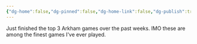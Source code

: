 ```yaml
---
{"dg-home":false,"dg-pinned":false,"dg-home-link":false,"dg-publish":true,"tags":["dgblip"],"disabled rules":["yaml-title","yaml-title-alias","file-name-heading"],"title":"philipp on mastodon @ 2024-10-21","created-date":"2024-10-21T07:11:14","id":113344162974046500,"updated-date":"2025-05-02T08:50:44","dg-path":"blips/113344162974046493.md","permalink":"/blips/113344162974046493/","dgPassFrontmatter":true}
---
```



Just finished the top 3 Arkham games over the past weeks. IMO these are among the finest games I've ever played.



